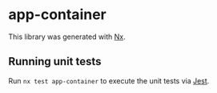# app-container

This library was generated with [Nx](https://nx.dev).

## Running unit tests

Run `nx test app-container` to execute the unit tests via [Jest](https://jestjs.io).
